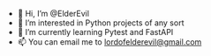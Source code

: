 - 👋 Hi, I’m @ElderEvil
- 👀 I’m interested in Python projects of any sort
- 🌱 I’m currently learning Pytest and FastAPI
- 📫 You can email me to lordofelderevil@gmail.com

<!---
ElderEvil/ElderEvil is a ✨ special ✨ repository because its `README.md` (this file) appears on your GitHub profile.
You can click the Preview link to take a look at your changes.
--->

